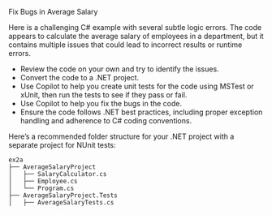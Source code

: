 Fix Bugs in Average Salary

Here is a challenging C# example with several subtle logic errors. The code appears to calculate the average salary of employees in a department, but it contains multiple issues that could lead to incorrect results or runtime errors.

- Review the code on your own and try to identify the issues.
- Convert the code to a .NET project.
- Use Copilot to help you create unit tests for the code using MSTest or xUnit, then run the tests to see if they pass or fail.
- Use Copilot to help you fix the bugs in the code.
- Ensure the code follows .NET best practices, including proper exception handling and adherence to C# coding conventions.

Here’s a recommended folder structure for your .NET project with a separate project for NUnit tests:

```
ex2a
├── AverageSalaryProject
│   ├── SalaryCalculator.cs
│   ├── Employee.cs
│   └── Program.cs
├── AverageSalaryProject.Tests
│   ├── AverageSalaryTests.cs

```